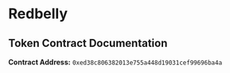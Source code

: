 # Redbelly </br>

## **Token Contract Documentation** </br>

**Contract Address:** `0xed38c806382013e755a448d19031cef99696ba4a` </br>
